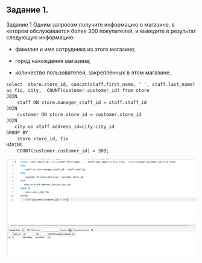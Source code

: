 
## Задание 1.
Задание 1
Одним запросом получите информацию о магазине, в котором обслуживается более 300 покупателей, и выведите в результат следующую информацию:

- фамилия и имя сотрудника из этого магазина;

- город нахождения магазина;

- количество пользователей, закреплённых в этом магазине.

```
select  store.store_id, concat(staff.first_name, ' ', staff.last_name) as fio, city,  COUNT(customer.customer_id) from store
JOIN 
    staff ON store.manager_staff_id = staff.staff_id
JOIN 
    customer ON store.store_id = customer.store_id
JOIN 
   city on staff.address_id=city.city_id
GROUP BY 
    store.store_id, fio
HAVING 
    COUNT(customer.customer_id) > 300;
```
![test](https://github.com/Padawan18/databases/blob/main/1.png)
